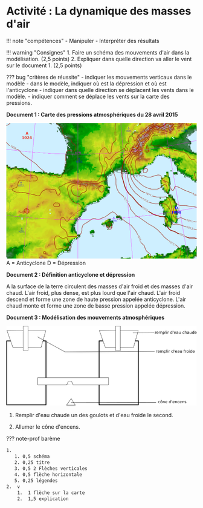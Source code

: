 # Activité : La dynamique des masses d'air

!!! note "compétences"
    - Manipuler
    - Interpréter des résultats


!!! warning "Consignes"
    1. Faire un schéma des mouvements d'air dans la modélisation. (2,5 points)
    2. Expliquer dans quelle direction va aller le vent sur le document 1. (2,5 points)

??? bug "critères de réussite"
    - indiquer les mouvements verticaux dans le modèle 
    - dans le modèle, indiquer où est la dépression et où est l'anticyclone
    - indiquer dans quelle direction se déplacent les vents dans le modèle.
    - indiquer comment se déplace les vents sur la carte des pressions.


**Document 1 : Carte des pressions atmosphériques du 28 avril 2015**

![Carte des pressions atmosphériques du 28 avril 2015](Pictures/cartePressionSudFrance280415.png)
A = Anticyclone
D = Dépression

**Document 2 : Définition anticyclone et dépression**

A la surface de la terre circulent des masses d'air froid et des masses d'air chaud. 
L'air froid, plus dense, est plus lourd que l'air chaud. L'air froid descend et forme une zone de haute pression appelée anticyclone. L'air chaud monte et forme une zone de basse pression appelée dépression. 


**Document 3 : Modélisation des mouvements atmosphériques**

![](Pictures/montageDynAir.png)

1. Remplir d'eau chaude un des goulots et d'eau froide le second.

2. Allumer le cône d'encens.

??? note-prof barème

    1. 
       1. 0,5 schéma
       2. 0,25 titre
       3. 0,5 2 Flèches verticales
       4. 0,5 flèche horizontale
       5. 0,25 légendes
    2.  v
        1.  1 flèche sur la carte
        2.  1,5 explication
